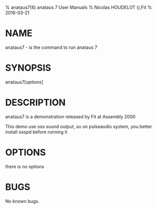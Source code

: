 % anataus7(6) anataus 7 User Manuals
% Nicolas HOUDELOT (),Fit
% 2016-03-21

# NAME
anataus7 - is the command to run anataus 7

# SYNOPSIS
anataus7[*options*]

# DESCRIPTION
anataus7 is a demonstration released by Fit at Assembly 2000

This demo use oss sound output, so on pulseaudio system, you better 
install osspd before running it

# OPTIONS
there is no options

# BUGS
No known bugs.
